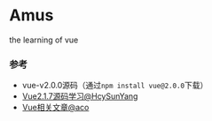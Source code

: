 # Amus
the learning of vue 

### 参考
* vue-v2.0.0源码（通过`npm install vue@2.0.0`下载）
* [Vue2.1.7源码学习@HcySunYang](http://hcysun.me/2017/03/03/Vue%E6%BA%90%E7%A0%81%E5%AD%A6%E4%B9%A0/)
* [Vue相关文章@aco](http://blog.acohome.cn/tag/vue/)